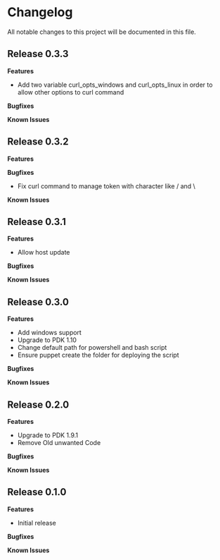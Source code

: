 # Changelog

All notable changes to this project will be documented in this file.

## Release 0.3.3

**Features**

* Add two variable curl_opts_windows and curl_opts_linux in order to allow other options to curl command 

**Bugfixes**

**Known Issues**

## Release 0.3.2

**Features**

**Bugfixes**

* Fix curl command to manage token with character like / and \

**Known Issues**

## Release 0.3.1

**Features**

* Allow host update
 
**Bugfixes**

**Known Issues**

## Release 0.3.0

**Features**

* Add windows support
* Upgrade to PDK 1.10 
* Change default path for powershell and bash script
* Ensure puppet create the folder for deploying the script
 
**Bugfixes**

**Known Issues**

## Release 0.2.0

**Features**

* Upgrade to PDK 1.9.1
* Remove Old unwanted Code 
 
**Bugfixes**

**Known Issues**

## Release 0.1.0

**Features**

* Initial release
 
**Bugfixes**

**Known Issues**
